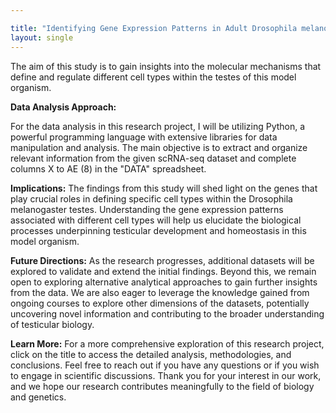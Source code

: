 ```yaml
---

title: "Identifying Gene Expression Patterns in Adult Drosophila melanogaster Testes using Single-Cell RNA Sequencing Data"
layout: single
---
```

The aim of this study is to gain insights into the molecular mechanisms that define and regulate different cell types within the testes of this model organism.

**Data Analysis Approach:**

For the data analysis in this research project, I will be utilizing Python, a powerful programming language with extensive libraries for data manipulation and analysis. The main objective is to extract and organize relevant information from the given scRNA-seq dataset and complete columns X to AE (8) in the "DATA" spreadsheet.

**Implications:** The findings from this study will shed light on the genes that play crucial roles in defining specific cell types within the Drosophila melanogaster testes. Understanding the gene expression patterns associated with different cell types will help us elucidate the biological processes underpinning testicular development and homeostasis in this model organism.

**Future Directions:** As the research progresses, additional datasets will be explored to validate and extend the initial findings. Beyond this, we remain open to exploring alternative analytical approaches to gain further insights from the data. We are also eager to leverage the knowledge gained from ongoing courses to explore other dimensions of the datasets, potentially uncovering novel information and contributing to the broader understanding of testicular biology.

**Learn More:** For a more comprehensive exploration of this research project, click on the title to access the detailed analysis, methodologies, and conclusions. Feel free to reach out if you have any questions or if you wish to engage in scientific discussions. Thank you for your interest in our work, and we hope our research contributes meaningfully to the field of biology and genetics.

